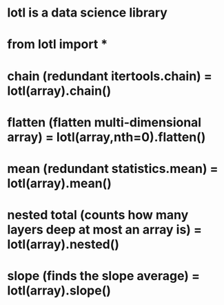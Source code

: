 # lotl is a data science library

#

# from lotl import *

#

# chain (redundant itertools.chain) = lotl(array).chain()

# flatten (flatten multi-dimensional array) = lotl(array,nth=0).flatten()

# mean (redundant statistics.mean) = lotl(array).mean()

# nested total (counts how many layers deep at most an array is) = lotl(array).nested()

# slope (finds the slope average) = lotl(array).slope()
